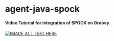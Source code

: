 # agent-java-spock

#### Video Tutorial for integration of SPOCK on Groovy
[![IMAGE ALT TEXT HERE](https://img.youtube.com/vi/Rkm8dpTZur8/0.jpg)](https://www.youtube.com/watch?v=Rkm8dpTZur8)

